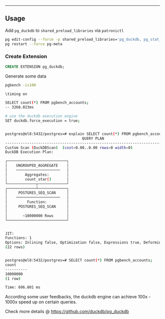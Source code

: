 
--------

## Usage

Add `pg_duckdb` to `shared_preload_libraries` via `patronictl`

```bash
pg edit-config --force -p shared_preload_libraries='pg_duckdb, pg_stat_statements, auto_explain'
pg restart --force pg-meta
```

### Create Extension

```sql
CREATE EXTENSION pg_duckdb;
```

Generate some data

```bash
pgbench -is100
```


```bash
\timing on

SELECT count(*) FROM pgbench_accounts;
-- 3268.023ms

# use the duckdb execution engine
SET duckdb.force_execution = true;


postgres@el8:5432/postgres=# explain SELECT count(*) FROM pgbench_accounts;
                                   QUERY PLAN
---------------------------------------------------------------------------------
Custom Scan (DuckDBScan)  (cost=0.00..0.00 rows=0 width=0)
DuckDB Execution Plan:

┌───────────────────────────┐
│    UNGROUPED_AGGREGATE    │
│    ────────────────────   │
│        Aggregates:        │
│        count_star()       │
└─────────────┬─────────────┘
┌─────────────┴─────────────┐
│     POSTGRES_SEQ_SCAN     │
│    ────────────────────   │
│         Function:         │
│     POSTGRES_SEQ_SCAN     │
│                           │
│       ~10000000 Rows      │
└───────────────────────────┘


JIT:
Functions: 1
Options: Inlining false, Optimization false, Expressions true, Deforming true
(22 rows)


postgres@el8:5432/postgres=# SELECT count(*) FROM pgbench_accounts;
count
----------
10000000
(1 row)

Time: 696.801 ms
```

According some user feedbacks, the duckdb engine can achieve 100x - 1000x speed up on certain queries.


Check more details @ https://github.com/duckdb/pg_duckdb